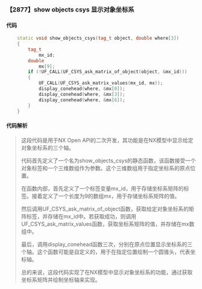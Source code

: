 ### 【2877】show objects csys 显示对象坐标系

#### 代码

```cpp
    static void show_objects_csys(tag_t object, double where[3])  
    {  
        tag_t  
            mx_id;  
        double  
            mx[9];  
        if (!UF_CALL(UF_CSYS_ask_matrix_of_object(object, &mx_id)))  
        {  
            UF_CALL(UF_CSYS_ask_matrix_values(mx_id, mx));  
            display_conehead(where, &mx[0]);  
            display_conehead(where, &mx[3]);  
            display_conehead(where, &mx[6]);  
        }  
    }

```

#### 代码解析

> 这段代码是用于NX Open API的二次开发，其功能是在NX模型中显示给定对象坐标系的三个轴。
>
> 代码首先定义了一个名为show_objects_csys的静态函数，该函数接受一个对象标签和一个三维数组作为参数。这个三维数组用于指定坐标系的原点位置。
>
> 在函数内部，首先定义了一个标签变量mx_id，用于存储坐标系矩阵的标签。接着定义了一个长度为9的数组mx，用于存储坐标系矩阵的值。
>
> 然后调用UF_CSYS_ask_matrix_of_object函数，获取给定对象坐标系的矩阵标签，并存储在mx_id中。若获取成功，则调用UF_CSYS_ask_matrix_values函数，获取坐标系矩阵的值，并存储在mx数组中。
>
> 最后，调用display_conehead函数三次，分别在原点位置显示坐标系的三个轴。这个函数可能是自定义的，用于在指定位置绘制一个圆锥头，代表坐标轴。
>
> 总的来说，这段代码实现了在NX模型中显示对象坐标系的功能，通过获取坐标系矩阵并绘制坐标轴来实现。
>

